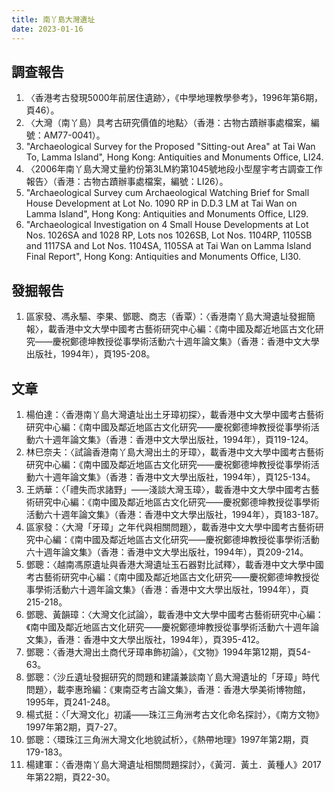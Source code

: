 ```yaml
---
title: 南丫島大灣遺址
date: 2023-01-16
---
```

<adsense></adsense>

## 調查報告
1. 〈香港考古發現5000年前居住遺跡〉，《中學地理教學參考》，1996年第6期，頁46）。
2. 〈大灣（南丫島）具考古研究價值的地點〉（香港：古物古蹟辦事處檔案，編號：AM77-0041）。
3. "Archaeological Survey for the Proposed "Sitting-out Area" at Tai Wan To, Lamma Island", Hong Kong: Antiquities and Monuments Office, LI24.
4. 〈2006年南丫島大灣丈量約份第3LM約第1045號地段小型屋宇考古調查工作報告〉（香港：古物古蹟辦事處檔案，編號：LI26）。
5. "Archaeological Survey cum Archaeological Watching Brief for Small House Development at Lot No. 1090 RP in D.D.3 LM at Tai Wan on Lamma Island", Hong Kong: Antiquities and Monuments Office, LI29.
6. "Archaeological Investigation on 4 Small House Developments at Lot Nos. 1026SA and 1028 RP, Lots nos 1026SB, Lot Nos. 1104RP, 1105SB and 1117SA and Lot Nos. 1104SA, 1105SA at Tai Wan on Lamma Island Final Report", Hong Kong: Antiquities and Monuments Office, LI30.
## 發掘報告
1. 區家發、馮永驅、李果、鄧聰、商志（香覃）：〈香港南丫島大灣遺址發掘簡報〉，載香港中文大學中國考古藝術研究中心編：《南中國及鄰近地區古文化研究——慶祝鄭德坤教授從事學術活動六十週年論文集》（香港：香港中文大學出版社，1994年），頁195-208。
## 文章
1. 楊伯達：〈香港南丫島大灣遺址出土牙璋初探〉，載香港中文大學中國考古藝術研究中心編：《南中國及鄰近地區古文化研究——慶祝鄭德坤教授從事學術活動六十週年論文集》（香港：香港中文大學出版社，1994年），頁119-124。
2. 林巳奈夫：〈試論香港南丫島大灣出土的牙璋〉，載香港中文大學中國考古藝術研究中心編：《南中國及鄰近地區古文化研究——慶祝鄭德坤教授從事學術活動六十週年論文集》（香港：香港中文大學出版社，1994年），頁125-134。
3. 王炳華：〈「禮失而求諸野」——淺談大灣玉璋〉，載香港中文大學中國考古藝術研究中心編：《南中國及鄰近地區古文化研究——慶祝鄭德坤教授從事學術活動六十週年論文集》（香港：香港中文大學出版社，1994年），頁183-187。
4. 區家發：〈大灣「牙璋」之年代與相關問題〉，載香港中文大學中國考古藝術研究中心編：《南中國及鄰近地區古文化研究——慶祝鄭德坤教授從事學術活動六十週年論文集》（香港：香港中文大學出版社，1994年），頁209-214。
5. 鄧聰：〈越南馮原遺址與香港大灣遺址玉石器對比試釋〉，載香港中文大學中國考古藝術研究中心編：《南中國及鄰近地區古文化研究——慶祝鄭德坤教授從事學術活動六十週年論文集》（香港：香港中文大學出版社，1994年），頁215-218。
6. 鄧聰、黃韻璋：〈大灣文化試論〉，載香港中文大學中國考古藝術研究中心編：《南中國及鄰近地區古文化研究——慶祝鄭德坤教授從事學術活動六十週年論文集》，香港：香港中文大學出版社，1994年），頁395-412。
7.  鄧聰：〈香港大灣出土商代牙璋串飾初論〉，《文物》1994年第12期，頁54-63。
8.  鄧聰：〈沙丘遺址發掘研究的問題和建議兼談南丫島大灣遺址的「牙璋」時代問題〉，載李惠玲編：《東南亞考古論文集》，香港：香港大學美術博物館，1995年，頁241-248。
9.  楊式挺：〈「大灣文化」初議——珠江三角洲考古文化命名探討〉，《南方文物》1997年第2期，頁7-27。
10. 鄧聰：〈環珠江三角洲大灣文化地貌試析〉，《熱帶地理》1997年第2期，頁179-183。
11. 楊建軍：〈香港南丫島大灣遺址相關問題探討〉，《黃河．黃土．黃種人》2017年第22期，頁22-30。